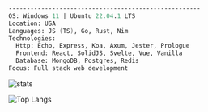 ```fs
-----------------------------------------------------
OS: Windows 11 | Ubuntu 22.04.1 LTS
Location: USA
Languages: JS (TS), Go, Rust, Nim
Technologies:
  Http: Echo, Express, Koa, Axum, Jester, Prologue
  Frontend: React, SolidJS, Svelte, Vue, Vanilla
  Database: MongoDB, Postgres, Redis
Focus: Full stack web development
```
![stats](https://readmestats.999857.xyz/api?username=arminasaer&show_icons=true&theme=dark)

![Top Langs](https://github-readme-stats.vercel.app/api/top-langs/?username=arminasaer&layout=donut&hide=css,scss,html,jinja&theme=dark)
